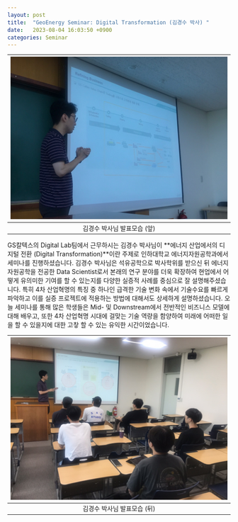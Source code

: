 ```yaml
---
layout: post
title:  "GeoEnergy Seminar: Digital Transformation (김경수 박사) "
date:   2023-08-04 16:03:50 +0900
categories: Seminar
---
```


| ![Seminar_photo.jpg](https://github.com/Inha-ERE/cure.github.io/blob/main/_images/Dr_Kim_Seminar_v1.jpg?raw=true) | 
|:--:| 
| 김경수 박사님 발표모습 (앞) |

GS칼텍스의 Digital Lab팀에서 근무하시는 김경수 박사님이 **에너지 산업에서의 디지털 전환 (Digital Transformation)**이란 주제로 인하대학교 에너지자원공학과에서 세미나를 진행하셨습니다. 김경수 박사님은 석유공학으로 박사학위를 받으신 뒤 에너지자원공학을 전공한 Data Scientist로서 본래의 연구 분야를 더욱 확장하여 현업에서 어떻게 유의미한 기여를 할 수 있는지를 다양한 실증적 사례를 중심으로 잘 설명해주셨습니다. 특히 4차 산업혁명의 특징 중 하나인 급격한 기술 변화 속에서 기술수요를 빠르게 파악하고 이를 실증 프로젝트에 적용하는 방법에 대해서도 상세하게 설명하셨습니다. 오늘 세미나를 통해 많은 학생들은 Mid- 및 Downstream에서 전반적인 비즈니스 모델에 대해 배우고, 또한 4차 산업혁명 시대에 걸맞는 기술 역량을 함양하여 미래에 어떠한 일을 할 수 있을지에 대한 고챃 할 수 있는 유익한 시간이었습니다.


| ![Seminar_photo.jpg](https://github.com/Inha-ERE/cure.github.io/blob/main/_images/Dr_Kim_Seminar_v2.jpg?raw=true) | 
|:--:| 
| 김경수 박사님 발표모습 (뒤) |

